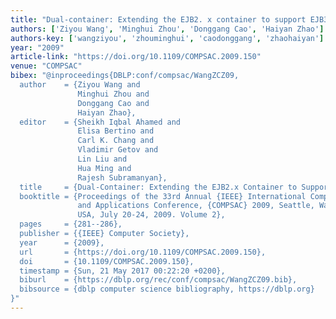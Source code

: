 ```yaml
---
title: "Dual-container: Extending the EJB2. x container to support EJB3. 0"
authors: ['Ziyou Wang', 'Minghui Zhou', 'Donggang Cao', 'Haiyan Zhao']
authors-key: ['wangziyou', 'zhouminghui', 'caodonggang', 'zhaohaiyan']
year: "2009"
article-link: "https://doi.org/10.1109/COMPSAC.2009.150"
venue: "COMPSAC"
bibex: "@inproceedings{DBLP:conf/compsac/WangZCZ09,
  author    = {Ziyou Wang and
               Minghui Zhou and
               Donggang Cao and
               Haiyan Zhao},
  editor    = {Sheikh Iqbal Ahamed and
               Elisa Bertino and
               Carl K. Chang and
               Vladimir Getov and
               Lin Liu and
               Hua Ming and
               Rajesh Subramanyan},
  title     = {Dual-Container: Extending the EJB2.x Container to Support {EJB3.0}},
  booktitle = {Proceedings of the 33rd Annual {IEEE} International Computer Software
               and Applications Conference, {COMPSAC} 2009, Seattle, Washington,
               USA, July 20-24, 2009. Volume 2},
  pages     = {281--286},
  publisher = {{IEEE} Computer Society},
  year      = {2009},
  url       = {https://doi.org/10.1109/COMPSAC.2009.150},
  doi       = {10.1109/COMPSAC.2009.150},
  timestamp = {Sun, 21 May 2017 00:22:20 +0200},
  biburl    = {https://dblp.org/rec/conf/compsac/WangZCZ09.bib},
  bibsource = {dblp computer science bibliography, https://dblp.org}
}"
---
```

